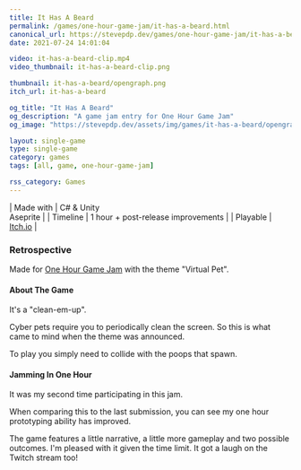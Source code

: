 ```yaml
---
title: It Has A Beard
permalink: /games/one-hour-game-jam/it-has-a-beard.html
canonical_url: https://stevepdp.dev/games/one-hour-game-jam/it-has-a-beard.html
date: 2021-07-24 14:01:04

video: it-has-a-beard-clip.mp4
video_thumbnail: it-has-a-beard-clip.png

thumbnail: it-has-a-beard/opengraph.png
itch_url: it-has-a-beard

og_title: "It Has A Beard"
og_description: "A game jam entry for One Hour Game Jam"
og_image: "https://stevepdp.dev/assets/img/games/it-has-a-beard/opengraph.png"

layout: single-game
type: single-game
category: games
tags: [all, game, one-hour-game-jam]

rss_category: Games
---
```


| Made with	| C# &amp; Unity<br>Aseprite |
| Timeline | 1 hour + post-release improvements |
| Playable | <a href="https://stevepdp.itch.io/it-has-a-beard" rel="me noopener noreferrer" target="_blank" title="Play the game on Itch.io">Itch.io</a> |


### Retrospective
Made for <a href="https://onehourgamejam.com/?page=jam&jam=326" rel="noopener noreferrer" target="_blank">One Hour Game Jam</a> with the theme "Virtual Pet".


#### About The Game
It's a "clean-em-up".

Cyber pets require you to periodically clean the screen. So this is what came to mind when the theme was announced.

To play you simply need to collide with the poops that spawn.


#### Jamming In One Hour
It was my second time participating in this jam.

When comparing this to the last submission, you can see my one hour prototyping ability has improved.

The game features a little narrative, a little more gameplay and two possible outcomes. I'm pleased with it given the time limit. It got a laugh on the Twitch stream too!
